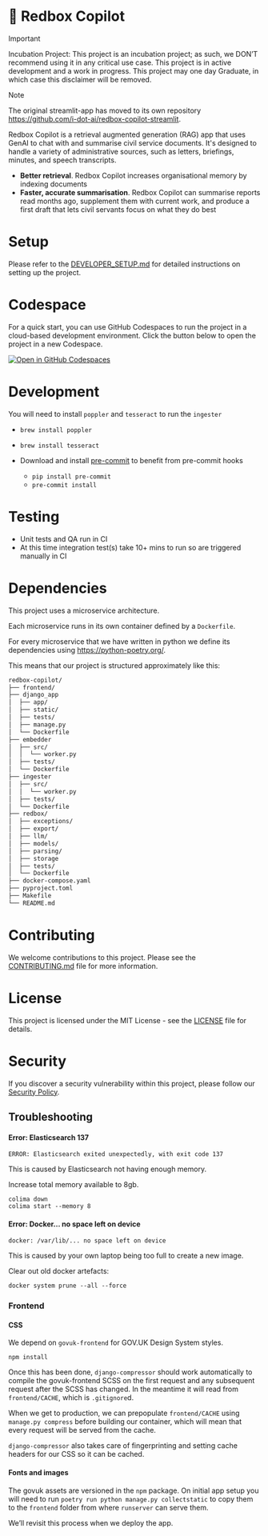 # 📮 Redbox Copilot

> [!IMPORTANT]
> Incubation Project: This project is an incubation project; as such, we DON’T recommend using it in any critical use case. This project is in active development and a work in progress. This project may one day Graduate, in which case this disclaimer will be removed.

> [!NOTE]
> The original streamlit-app has moved to its own repository https://github.com/i-dot-ai/redbox-copilot-streamlit.

Redbox Copilot is a retrieval augmented generation (RAG) app that uses GenAI to chat with and summarise civil service documents. It's designed to handle a variety of administrative sources, such as letters, briefings, minutes, and speech transcripts.

- **Better retrieval**. Redbox Copilot increases organisational memory by indexing documents
- **Faster, accurate summarisation**. Redbox Copilot can summarise reports read months ago, supplement them with current work, and produce a first draft that lets civil servants focus on what they do best

# Setup

Please refer to the [DEVELOPER_SETUP.md](./docs/DEVELOPER_SETUP.md) for detailed instructions on setting up the project.

# Codespace
For a quick start, you can use GitHub Codespaces to run the project in a cloud-based development environment. Click the button below to open the project in a new Codespace.

[![Open in GitHub Codespaces](https://github.com/codespaces/badge.svg)](https://codespaces.new/i-dot-ai/redbox-copilot?quickstart=1)

# Development

You will need to install `poppler` and `tesseract` to run the `ingester`
- `brew install poppler`
- `brew install tesseract`

- Download and install [pre-commit](https://pre-commit.com) to benefit from pre-commit hooks
  - `pip install pre-commit`
  - `pre-commit install`

# Testing
- Unit tests and QA run in CI
- At this time integration test(s) take 10+ mins to run so are triggered manually in CI

# Dependencies

This project uses a microservice architecture.

Each microservice runs in its own container defined by a `Dockerfile`.

For every microservice that we have written in python we define its dependencies using https://python-poetry.org/.

This means that our project is structured approximately like this:

```txt
redbox-copilot/
├── frontend/
├── django_app
│  ├── app/
│  ├── static/
│  ├── tests/
│  ├── manage.py
│  └── Dockerfile
├── embedder
│  ├── src/
│  │  └── worker.py
│  ├── tests/
│  └── Dockerfile
├── ingester
│  ├── src/
│  │  └── worker.py
│  ├── tests/
│  └── Dockerfile
├── redbox/
│  ├── exceptions/
│  ├── export/
│  ├── llm/
│  ├── models/
│  ├── parsing/
│  ├── storage
│  ├── tests/
│  └── Dockerfile
├── docker-compose.yaml
├── pyproject.toml
├── Makefile
└── README.md
```

# Contributing

We welcome contributions to this project. Please see the [CONTRIBUTING.md](./CONTRIBUTING.md) file for more information.

# License

This project is licensed under the MIT License - see the [LICENSE](./LICENSE) file for details.

# Security

If you discover a security vulnerability within this project, please follow our [Security Policy](./SECURITY.md).

## Troubleshooting

#### Error: Elasticsearch 137

```commandline
ERROR: Elasticsearch exited unexpectedly, with exit code 137
```
This is caused by Elasticsearch not having enough memory.

Increase total memory available to 8gb.

```commandline
colima down
colima start --memory 8
```

#### Error: Docker... no space left on device

```commandline
docker: /var/lib/... no space left on device
```

This is caused by your own laptop being too full to create a new image.

Clear out old docker artefacts:

```commandline
docker system prune --all --force
```

### Frontend


#### CSS

We depend on `govuk-frontend` for GOV.UK Design System styles.

```
npm install
```

Once this has been done, `django-compressor` should work automatically to
compile the govuk-frontend SCSS on the first request and any subsequent request
after the SCSS has changed. In the meantime it will read from `frontend/CACHE`,
which is `.gitignore`d.

When we get to production, we can prepopulate `frontend/CACHE` using `manage.py
compress` before building our container, which will mean that every request
will be served from the cache.

`django-compressor` also takes care of fingerprinting and setting cache headers
for our CSS so it can be cached.

#### Fonts and images

The govuk assets are versioned in the `npm` package. On initial app setup you will need to run `poetry run python manage.py collectstatic` to copy them to the `frontend` folder from where `runserver` can serve them.

We’ll revisit this process when we deploy the app.

